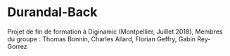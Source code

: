 # Durandal-Back
Projet de fin de formation à Diginamic (Montpellier, Juillet 2018), Membres du groupe : Thomas Bonnin, Charles Allard, Florian Geffry, Gabin Rey-Gorrez
